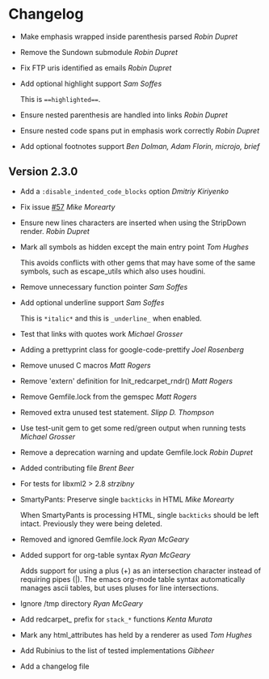 # Changelog

* Make emphasis wrapped inside parenthesis parsed *Robin Dupret*

* Remove the Sundown submodule *Robin Dupret*

* Fix FTP uris identified as emails *Robin Dupret*

* Add optional highlight support *Sam Soffes*

  This is `==highlighted==`.

* Ensure nested parenthesis are handled into links *Robin Dupret*

* Ensure nested code spans put in emphasis work correctly *Robin Dupret*

* Add optional footnotes support *Ben Dolman, Adam Florin, microjo, brief*
  
## Version 2.3.0

* Add a `:disable_indented_code_blocks` option *Dmitriy Kiriyenko*

* Fix issue [#57](https://github.com/vmg/redcarpet/issues/57) *Mike Morearty*

* Ensure new lines characters are inserted when using the StripDown
render. *Robin Dupret*

* Mark all symbols as hidden except the main entry point *Tom Hughes*

  This avoids conflicts with other gems that may have some of the
  same symbols, such as escape_utils which also uses houdini.

* Remove unnecessary function pointer *Sam Soffes*

* Add optional underline support *Sam Soffes*

  This is `*italic*` and this is `_underline_` when enabled.

* Test that links with quotes work *Michael Grosser*

* Adding a prettyprint class for google-code-prettify *Joel Rosenberg*

* Remove unused C macros *Matt Rogers*

* Remove 'extern' definition for Init_redcarpet_rndr() *Matt Rogers*

* Remove Gemfile.lock from the gemspec *Matt Rogers*

* Removed extra unused test statement. *Slipp D. Thompson*

* Use test-unit gem to get some red/green output when running tests
*Michael Grosser*

* Remove a deprecation warning and update Gemfile.lock *Robin Dupret*

* Added contributing file *Brent Beer*

* For tests for libxml2 > 2.8 *strzibny*

* SmartyPants: Preserve single `backticks` in HTML *Mike Morearty*

  When SmartyPants is processing HTML, single `backticks` should  be left
  intact. Previously they were being deleted.

* Removed and ignored Gemfile.lock *Ryan McGeary*

* Added support for org-table syntax *Ryan McGeary*

  Adds support for using a plus (+) as an intersection character instead of
  requiring pipes (|). The emacs org-mode table syntax automatically manages
  ascii tables, but uses pluses for line intersections.

* Ignore /tmp directory *Ryan McGeary*

* Add redcarpet_ prefix for `stack_*` functions *Kenta Murata*

* Mark any html_attributes has held by a renderer as used *Tom Hughes*

* Add Rubinius to the list of tested implementations *Gibheer*

* Add a changelog file
